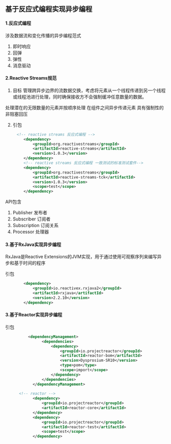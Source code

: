 ## 基于反应式编程实现异步编程

#### 1.反应式编程
涉及数据流和变化传播的异步编程范式
1. 即时响应
2. 回弹
3. 弹性
4. 消息驱动

#### 2.Reactive Streams规范
1. 目标
管理跨异步边界的流数据交换，考虑将元素从一个线程传递到另一个线程或线程池进行处理，同时确保接收方不会强制缓冲任意数量的数据。

处理潜在的无限数量的元素并按顺序处理
在组件之间异步传递元素
具有强制性的非阻塞回压

2. 引包
```xml
     <!-- reactive streams 反应式编程 -->
        <dependency>
            <groupId>org.reactivestreams</groupId>
            <artifactId>reactive-streams</artifactId>
            <version>1.0.3</version>
        </dependency>
        <!-- reactive streams 反应式编程 一致测试的标准测试套件-->
        <dependency>
            <groupId>org.reactivestreams</groupId>
            <artifactId>reactive-streams-tck</artifactId>
            <version>1.0.3</version>
            <scope>test</scope>
        </dependency>       
```

API包含
1. Publisher 发布者
2. Subscriber 订阅者
3. Subscription 订阅关系
4. Processor 处理器

#### 3.基于RxJava实现异步编程
RxJava是Reactive Extensions的JVM实现，用于通过使用可观察序列来编写异步和基于时间的程序

引包
```xml
        <dependency>
            <groupId>io.reactivex.rxjava2</groupId>
            <artifactId>rxjava</artifactId>
            <version>2.2.10</version>
        </dependency>
```

#### 3.基于Reactor实现异步编程

引包
```xml
          <dependencyManagement>
                <dependencies>
                    <dependency>
                        <groupId>io.projectreactor</groupId>
                        <artifactId>reactor-bom</artifactId>
                        <version>Dysprosium-SR10</version>
                        <type>pom</type>
                        <scope>import</scope>
                    </dependency>
                </dependencies>
            </dependencyManagement>
    
      <!-- reactor -->
            <dependency>
                <groupId>io.projectreactor</groupId>
                <artifactId>reactor-core</artifactId>
            </dependency>
            <dependency>
                <groupId>io.projectreactor</groupId>
                <artifactId>reactor-test</artifactId>
                <scope>test</scope>
            </dependency>
```


